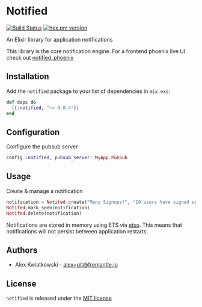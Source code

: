 # Notified

[![Build Status](https://github.com/fremantle-industries/notified/workflows/test/badge.svg?branch=main)](https://github.com/fremantle-industries/notified/actions?query=workflow%3Atest)
[![hex.pm version](https://img.shields.io/hexpm/v/notified.svg?style=flat)](https://hex.pm/packages/notified)

An Elixir library for application notifications

This library is the core notification engine. For a frontend phoenix live UI check out [notified_phoenix](https://github.com/fremantle-industries/notified_phoenix)

## Installation

Add the `notified` package to your list of dependencies in `mix.exs`:

```elixir
def deps do
  [{:notified, "~> 0.0.4"}]
end
```

## Configuration

Configure the pubsub server

```elixir
config :notified, pubsub_server: MyApp.PubSub
```

## Usage

Create & manage a notification

```elixir
notification = Notifed.create("Many Signups!", "10 users have signed up in the last 5 minutes", ["users", "campaign-1"])
Notifed.mark_seen(notification)
Notifed.delete(notification)
```

Notifications are stored in memory using ETS via [etso](https://github.com/evadne/etso). This
means that notifications will not persist between application restarts.

## Authors

- Alex Kwiatkowski - alex+git@fremantle.io

## License

`notified` is released under the [MIT license](./LICENSE)
